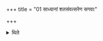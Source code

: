 +++
title = "01 साध्यानां शतसंवत्सरेण सगवाः"

+++

<details><summary>थिते</summary>

साध्यानां शतसंवत्सरेण सगवाः सपुरुषाः स्वर्गं लोकं यन्ति १
</details>
